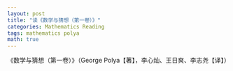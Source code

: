 ```yaml
---
layout: post
title: "读《数学与猜想（第一卷）》"
categories: Mathematics Reading
tags: mathematics polya
math: true
---
```


《数学与猜想（第一卷）》（George Polya【著】，李心灿、王日爽、李志尧【译】）


